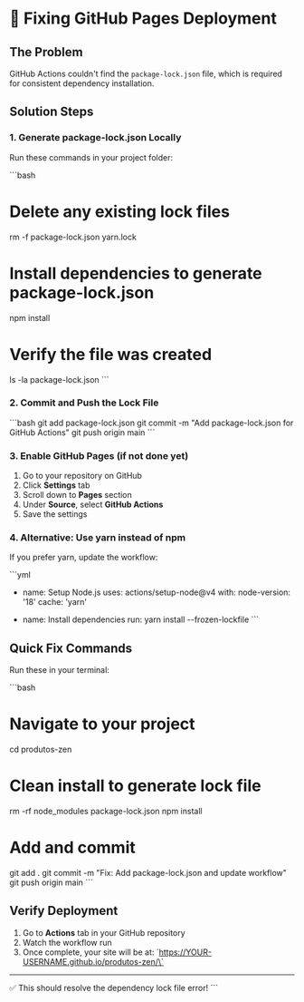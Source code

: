 # 🔧 Fixing GitHub Pages Deployment

## The Problem
GitHub Actions couldn't find the `package-lock.json` file, which is required for consistent dependency installation.

## Solution Steps

### 1. Generate package-lock.json Locally
Run these commands in your project folder:

\`\`\`bash
# Delete any existing lock files
rm -f package-lock.json yarn.lock

# Install dependencies to generate package-lock.json
npm install

# Verify the file was created
ls -la package-lock.json
\`\`\`

### 2. Commit and Push the Lock File
\`\`\`bash
git add package-lock.json
git commit -m "Add package-lock.json for GitHub Actions"
git push origin main
\`\`\`

### 3. Enable GitHub Pages (if not done yet)
1. Go to your repository on GitHub
2. Click **Settings** tab
3. Scroll down to **Pages** section
4. Under **Source**, select **GitHub Actions**
5. Save the settings

### 4. Alternative: Use yarn instead of npm
If you prefer yarn, update the workflow:

\`\`\`yml
- name: Setup Node.js
  uses: actions/setup-node@v4
  with:
    node-version: '18'
    cache: 'yarn'

- name: Install dependencies
  run: yarn install --frozen-lockfile
\`\`\`

## Quick Fix Commands

Run these in your terminal:

\`\`\`bash
# Navigate to your project
cd produtos-zen

# Clean install to generate lock file
rm -rf node_modules package-lock.json
npm install

# Add and commit
git add .
git commit -m "Fix: Add package-lock.json and update workflow"
git push origin main
\`\`\`

## Verify Deployment
1. Go to **Actions** tab in your GitHub repository
2. Watch the workflow run
3. Once complete, your site will be at: \`https://YOUR-USERNAME.github.io/produtos-zen/\`

---

✅ This should resolve the dependency lock file error!
\`\`\`
